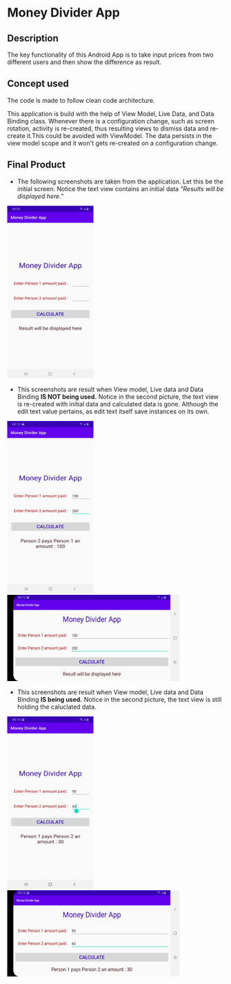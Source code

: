 # Money Divider App
## Description
The key functionality of this Android App is to take input prices from two different users and then show the difference as result.

## Concept used

The code is made to follow clean code architecture.

This application is build with the help of View Model, Live Data, and Data Binding class. Whenever there is a configuration change, such as screen rotation, activity is re-created, thus resulting views to dismiss data and re-create it.This could be avoided with ViewModel. The data persists in the view model scope and it won't gets re-created on a configuration change.

## Final Product

* The following screenshots are taken from the application. Let this be the initial screen. Notice the text view contains an initial data *"Results will be displayed here."*
 <img src="screenshots/1.jpg" width="200" height ="400"> 

* This screenshots are result when View model, Live data and Data Binding **IS NOT being used.** Notice in the second picture, the text view is re-created with initial data and calculated data is gone. Although the edit text value pertains, as edit text itself save instances on its own.

 <img src="screenshots/2.jpg" width="200" height ="400"> <img src="screenshots/3.jpg" width="400" height ="200">

* This screenshots are result when View model, Live data and Data Binding **IS being used.** Notice in the second picture, the text view is still holding the caluclated data.

 <img src="screenshots/4.jpg" width="200" height ="400"> <img src="screenshots/5.jpg" width="400" height ="200">

